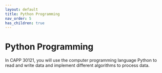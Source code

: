 ```yaml
---
layout: default
title: Python Programming
nav_order: 5
has_children: true
---
```


# Python Programming

In CAPP 30121, you will use the computer programming language Python to read and write data and implement different algorithms to process data.